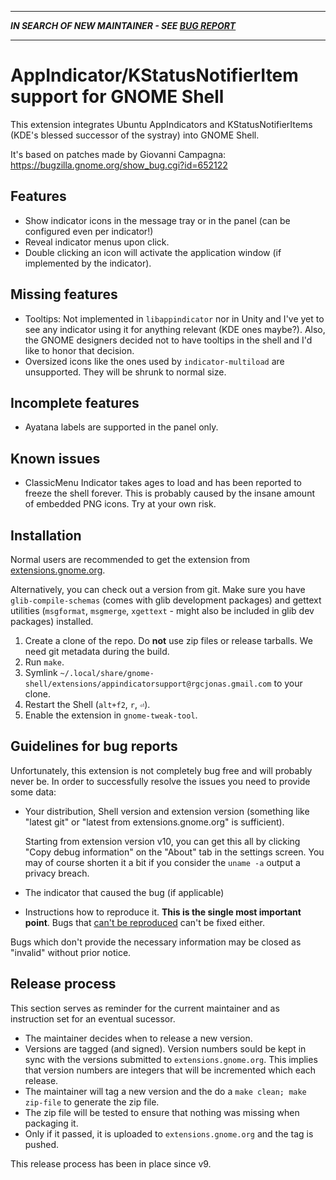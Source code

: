 
---

***IN SEARCH OF NEW MAINTAINER - SEE [BUG REPORT](https://github.com/rgcjonas/gnome-shell-extension-appindicator/issues/56)***

---

# AppIndicator/KStatusNotifierItem support for GNOME Shell
This extension integrates Ubuntu AppIndicators and KStatusNotifierItems (KDE's blessed successor of the systray) into GNOME Shell.

It's based on patches made by Giovanni Campagna: https://bugzilla.gnome.org/show_bug.cgi?id=652122

## Features
* Show indicator icons in the message tray or in the panel (can be configured even per indicator!)
* Reveal indicator menus upon click.
* Double clicking an icon will activate the application window (if implemented by the indicator).

## Missing features
* Tooltips: Not implemented in `libappindicator` nor in Unity and I've yet to see any indicator using it for anything relevant (KDE ones maybe?). Also, the GNOME designers decided not to have tooltips in the shell and I'd like to honor that decision.
* Oversized icons like the ones used by `indicator-multiload` are unsupported. They will be shrunk to normal size.

## Incomplete features
* Ayatana labels are supported in the panel only.

## Known issues
* ClassicMenu Indicator takes ages to load and has been reported to freeze the shell forever. This is probably caused by the insane amount of embedded PNG icons. Try at your own risk.

## Installation
Normal users are recommended to get the extension from [extensions.gnome.org](https://extensions.gnome.org/extension/615/appindicator-support/).

Alternatively, you can check out a version from git. Make sure you have `glib-compile-schemas` (comes with glib development packages)
and gettext utilities (`msgformat`, `msgmerge`, `xgettext` - might also be included in glib dev packages) installed.

1. Create a clone of the repo. Do **not** use zip files or release tarballs. We need git metadata during the build.
2. Run `make`.
3. Symlink `~/.local/share/gnome-shell/extensions/appindicatorsupport@rgcjonas.gmail.com` to your clone.
4. Restart the Shell (`alt+f2`, `r`, `⏎`).
5. Enable the extension in `gnome-tweak-tool`.

## Guidelines for bug reports
Unfortunately, this extension is not completely bug free and will probably never be.
In order to successfully resolve the issues you need to provide some data:

* Your distribution, Shell version and extension version (something like "latest git" or "latest from extensions.gnome.org" is sufficient).

  Starting from extension version v10, you can get this all by clicking "Copy debug information" on the "About" tab in the settings screen.
  You may of course shorten it a bit if you consider the `uname -a` output a privacy breach.
* The indicator that caused the bug (if applicable)
* Instructions how to reproduce it. **This is the single most important point**. Bugs that [can't be reproduced](http://xkcd.com/583/) can't be fixed either.

Bugs which don't provide the necessary information may be closed as "invalid" without prior notice.

## Release process
This section serves as reminder for the current maintainer and as instruction set for an eventual sucessor.

* The maintainer decides when to release a new version.
* Versions are tagged (and signed). Version numbers sould be kept in sync with the versions submitted to `extensions.gnome.org`.
  This implies that version numbers are integers that will be incremented which each release.
* The maintainer will tag a new version and the do a `make clean; make zip-file` to generate the zip file.
* The zip file will be tested to ensure that nothing was missing when packaging it.
* Only if it passed, it is uploaded to `extensions.gnome.org` and the tag is pushed.

This release process has been in place since v9.

